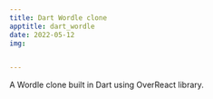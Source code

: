 ```yaml
---
title: Dart Wordle clone
apptitle: dart_wordle
date: 2022-05-12
img: 


---
```


A Wordle clone built in Dart using OverReact library.
